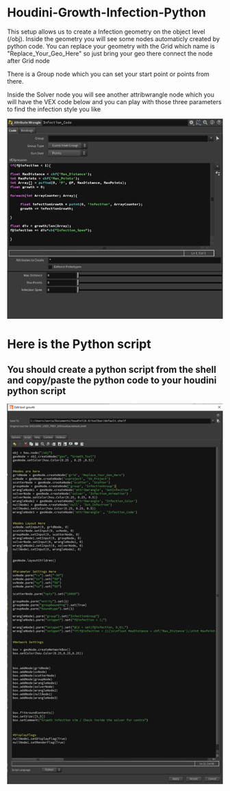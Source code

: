 # Houdini-Growth-Infection-Python

This setup allows us to create a Infection geometry on the object level (/obj). Inside the geometry you will see some nodes automaticly created by python code. You can replace your geometry with the Grid which name is "Replace_Your_Geo_Here" so just bring your geo there connect the node after Grid node

There is a Group node which you can set your start point or points from there.

Inside the Solver node you will see another attribwrangle node which you will have the VEX code below and you can play with those three parameters to find the infection style you like



![](https://github.com/s23rcan/Houdini-Growth-Infection-Python/blob/main/Files/vex_infection_data.PNG)

# Here is the Python script
## You should create a python script from the shell and copy/paste the python code to your houdini python script
![](https://github.com/s23rcan/Houdini-Growth-Infection-Python/blob/main/Files/houdini_script.PNG)
